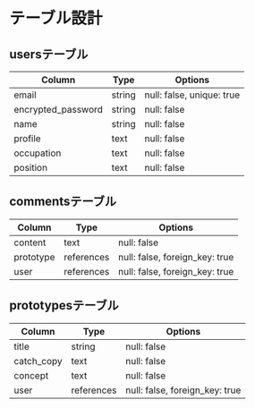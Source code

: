 # テーブル設計

## usersテーブル

| Column             | Type      | Options                   |
|--------------------|-----------|---------------------------|
| email              | string    | null: false, unique: true |
| encrypted_password | string    | null: false               |
| name               | string    | null: false               |
| profile            | text      | null: false               |
| occupation         | text      | null: false               |
| position           | text      | null: false               |

## commentsテーブル

| Column             | Type       | Options                        |
|--------------------|------------|--------------------------------|
| content            | text       | null: false                    |
| prototype          | references | null: false, foreign_key: true |
| user               | references | null: false, foreign_key: true |

## prototypesテーブル

| Column             | Type       | Options                        |
|--------------------|------------|--------------------------------|
| title              | string     | null: false                    |
| catch_copy         | text       | null: false                    |
| concept            | text       | null: false                    |
| user               | references | null: false, foreign_key: true |